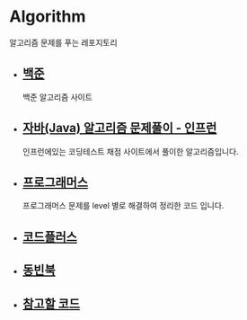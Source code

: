 # Algorithm

알고리즘 문제를 푸는 레포지토리

- ## [백준](https://www.acmicpc.net/user/gunny6026)
  백준 알고리즘 사이트

- ## [자바(Java) 알고리즘 문제풀이 - 인프런](src/com/company/inflearn)
    인프런에있는 코딩테스트 채점 사이트에서 풀이한 알고리즘입니다.
  
- ## [프로그래머스](src/com/company/programmers)
    프로그래머스 문제를 level 별로 해결하여 정리한 코드 입니다. 
  
- ## [코드플러스](src/com/company/code_plus/codeplus.md)

- ## [동빈북](src/com/company/dongbinbook/동빈북.md)
- ## [참고할 코드](src/com/company/good/read.md)
